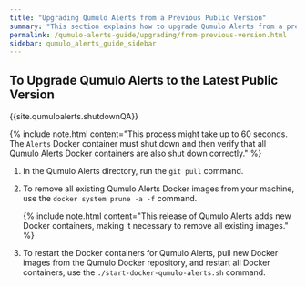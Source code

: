 ```yaml
---
title: "Upgrading Qumulo Alerts from a Previous Public Version"
summary: "This section explains how to upgrade Qumulo Alerts from a previous public version to the latest one."
permalink: /qumulo-alerts-guide/upgrading/from-previous-version.html
sidebar: qumulo_alerts_guide_sidebar
---
```


## To Upgrade Qumulo Alerts to the Latest Public Version

{{site.qumuloalerts.shutdownQA}}

   {% include note.html content="This process might take up to 60 seconds. The `Alerts` Docker container must shut down and then verify that all Qumulo Alerts Docker containers are also shut down correctly." %}

1. In the Qumulo Alerts directory, run the `git pull` command.
  
1. To remove all existing Qumulo Alerts Docker images from your machine, use the `docker system prune -a -f` command.

   {% include note.html content="This release of Qumulo Alerts adds new Docker containers, making it necessary to remove all existing images." %}

1. To restart the Docker containers for Qumulo Alerts, pull new Docker images from the Qumulo Docker repository, and restart all Docker containers, use the `./start-docker-qumulo-alerts.sh` command.
